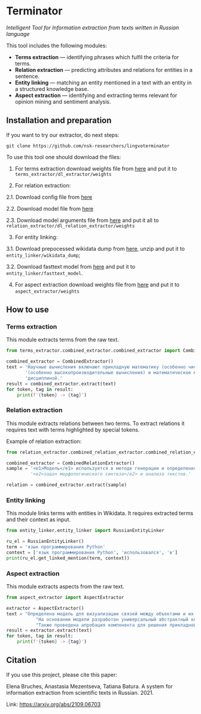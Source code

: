 # Terminator 
_Intelligent Tool for Information extraction from texts written in Russian language_ 

This tool includes the following modules: 
* <strong>Terms extraction</strong> — identifying phrases which fulfil the criteria for terms. 
* <strong>Relation extraction</strong> — predicting attributes and relations for entities in a sentence. 
* <strong>Entity linking</strong> — matching an entity mentioned in a text with an entity in a structured knowledge base.
* <strong>Aspect extraction</strong> — identifying and extracting terms relevant for opinion mining and sentiment analysis.

## Installation and preparation 
  
If you want to try our extractor, do next steps:  

`git clone https://github.com/nsk-researchers/lingvoterminator` 

To use this tool one should download the files: 
1. For terms extraction download weights file from [here](https://drive.google.com/file/d/1ed4aCPPnP4Yvl5k_OmhB8eYgnSNlcM1n/view?usp=sharing) 
and put it to `terms_extractor/dl_extractor/weights`

2. For relation extraction:

 2.1. Download config file from [here](https://drive.google.com/file/d/1JtD3-GAs58xqrKiquFtcSsrV42DeGE0r/view?usp=sharing)
 
 2.2. Download model file from [here](https://drive.google.com/file/d/1ksg-ZXDa8Fd10w3wPNxU8j-bk8B2YhTb/view?usp=sharing)
 
 2.3. Download model arguments file from [here](https://drive.google.com/file/d/1IvCCwj7-68MFx71bFX9kkUm_A1RQzxs-/view?usp=sharing) and put it all to `relation_extractor/dl_relation_extractor/weights`

3. For entity linking:  

 3.1. Download prepocessed wikidata dump from [here](https://drive.google.com/file/d/1cSWLrbpq3f4PtRkAgIKiw_UNhshTgQOx/view?usp=sharing),
  unzip and put it to `entity_linker/wikidata_dump`; 
 
 3.2. Download fasttext model from [here](http://files.deeppavlov.ai/embeddings/ft_native_300_ru_wiki_lenta_remstopwords/ft_native_300_ru_wiki_lenta_remstopwords.bin)
 and put it to `entity_linker/fasttext_model`.

4. For aspect extraction download weights file from [here](https://drive.google.com/file/d/1uHjHWm4CC19TPCzVr1Jy-f_XAWr7hyA6/view?usp=sharing)
and put it to `aspect_extractor/weights`
## How to use

### Terms extraction

This module extracts terms from the raw text.
 
```python
from terms_extractor.combined_extractor.combined_extractor import CombinedExtractor   

combined_extractor = CombinedExtractor()
text = 'Научные вычисления включают прикладную математику (особенно численный анализ), вычислительную технику ' \
       '(особенно высокопроизводительные вычисления) и математическое моделирование объектов изучаемых научной ' \
       'дисциплиной.'
result = combined_extractor.extract(text)
for token, tag in result:
    print(f'{token} -> {tag}')
```

### Relation extraction

This module extracts relations between two terms. 
To extract relations it requires text with terms highlighted by special tokens.

Example of relation extraction:

```python
from relation_extractor.combined_relation_extractor.combined_relation_extractor import CombinedRelationExtractor

combined_extractor = CombinedRelationExtractor()
sample = '<e1>Модель</e1> используется в методе генерации и определения форм слов для решения ' \ 
         '<e2>задач морфологического синтеза</e2> и анализа текстов.'

relation = combined_extractor.extract(sample)
```

### Entity linking

This module links terms with entities in Wikidata. 
It requires extracted terms and their context as input.  

```python
from entity_linker.entity_linker import RussianEntityLinker

ru_el = RussianEntityLinker()
term = 'язык программирования Python'
context = ['язык программирования Python', 'использовался', 'в']
print(ru_el.get_linked_mention(term, context))
```

### Aspect extraction

This module extracts aspects from the raw text. 

```python
from aspect_extractor import AspectExtractor   

extractor = AspectExtractor()
text = "Определена модель для визуализации связей между объектами и их атрибутами в различных процессах. " \
           "На основании модели разработан универсальный абстрактный компонент графического пользовательского интерфейса и приведены примеры его программной реализации. " \
           "Также проведена апробация компонента для решения прикладной задачи по извлечению информации из документов."
result = extractor.extract(text)
for token, tag in result:
    print(f'{token} -> {tag}')
```

## Citation 

If you use this project, please cite this paper:

Elena Bruches, Anastasia Mezentseva, Tatiana Batura. 
A system for information extraction from scientific texts in Russian. 2021.

Link: https://arxiv.org/abs/2109.06703  
 
